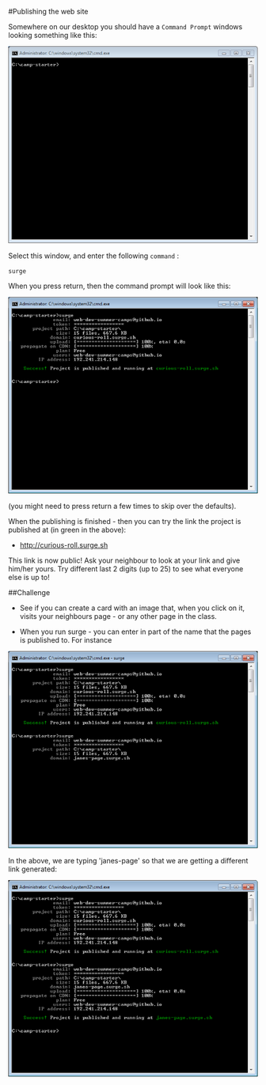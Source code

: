#Publishing the web site

Somewhere on our desktop you should have a `Command Prompt` windows looking something like this:

![](img/33.png)

Select this window, and enter the following `command` :

~~~
surge
~~~

When you press return, then the command prompt will look like this:

![](img/34.png)

(you might need to press return a few times to skip over the defaults).

When the publishing is finished - then you can try the link the project is published at (in green in the above):

- <http://curious-roll.surge.sh>

This link is now public! Ask your neighbour to look at your link and give him/her yours. Try different last 2 digits (up to 25) to see what everyone else is up to!


##Challenge

- See if you can create a card with an image that, when you click on it, visits your neighbours page - or any other page in the class.

- When you run surge - you can enter in part of the name that the pages is published to. For instance

![](img/34a.png)

In the above, we are typing 'janes-page' so that we are getting a different link generated:

![](img/34c.png)
